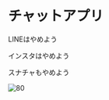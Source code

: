 # チャットアプリ

LINEはやめよう

インスタはやめよう

スナチャもやめよう

![80](https://user-images.githubusercontent.com/28350464/56135326-6e988580-5fcb-11e9-9676-adcd7aac8d99.gif)

